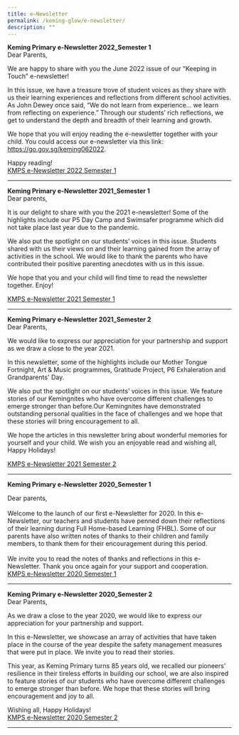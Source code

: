 ```yaml
---
title: e–Newsletter
permalink: /keming-glow/e-newsletter/
description: ""
---
```

<p><strong>Keming Primary e-Newsletter 2022_Semester 1</strong><br />Dear Parents,</p>
<p>We are happy to share with you the June 2022 issue of our &ldquo;Keeping in Touch&rdquo; e-newsletter!</p>
<p>In this issue, we have a treasure trove of student voices as they share with us their learning experiences and reflections from different school activities. As John Dewey once said, &ldquo;We do not learn from experience&hellip; we learn from reflecting on experience.&rdquo; Through our students&rsquo; rich reflections, we get to understand the depth and breadth of their learning and growth.</p>
<p>We hope that you will enjoy reading the e-newsletter together with your child. You could access our e-newsletter via this link: <a href="https://go.gov.sg/keming062022">https://go.gov.sg/keming062022</a>.</p>
<p>Happy reading!<br /><a href="/files/newsletter_kmps_sem%202_full.pdf" target="">KMPS e-Newsletter 2022 Semester 1</a></p>
<hr />
<p><strong>Keming Primary e-Newsletter 2021_Semester 1<br /></strong>Dear parents,</p>
<p>It is our delight to share with you the 2021 e-newsletter! Some of the highlights include our P5 Day Camp and Swimsafer programme which did not take place last year due to the pandemic.</p>
<p>We also put the spotlight on our students&rsquo; voices in this issue. Students shared with us their views on and their learning gained from the array of activities in the school. We would like to thank the parents who have contributed their positive parenting anecdotes with us in this issue.</p>
<p>We hope that you and your child will find time to read the newsletter together. Enjoy!</p>
<p><a href="/files/Semester%201%20newsletter%202021.pdf" target="">KMPS e-Newsletter 2021 Semester 1</a></p>
<hr />
<p><strong>Keming Primary e-Newsletter 2021_Semester 2<br /></strong>Dear Parents,</p>
<p>We would like to express our appreciation for your partnership and support as we draw a close to the year 2021.</p>
<p>In this newsletter, some of the highlights include our Mother Tongue Fortnight, Art &amp; Music programmes, Gratitude Project, P6 Exhaleration and Grandparents' Day.&nbsp;</p>
<p>We also put the spotlight on our students&rsquo; voices in this issue. We feature stories of our Kemingnites who have overcome different challenges to emerge stronger than before.Our Kemingnites have demonstrated outstanding personal qualities in the face of challenges and we hope that these stories will bring encouragement to all.</p>
<p>We hope the articles in this newsletter bring about wonderful memories for yourself and your child. We wish you an enjoyable read and wishing all, Happy Holidays!&nbsp;</p>
<p><a href="/files/2021%20Semester%202%20E-newsletter.pdf" target="">KMPS e-Newsletter 2021 Semester 2</a></p>
<hr />
<p><strong>Keming Primary e-Newsletter 2020_Semester 1</strong></p>
<p>Dear parents,<br /><br />Welcome to the launch of our first e-Newsletter for 2020. In this e-Newsletter, our teachers and students have penned down their reflections of their learning during Full Home-based Learning (FHBL). Some of our parents have also written notes of thanks to their children and family members, to thank them for their encouragement during this period.<br /><br />We invite you to read the notes of thanks and reflections in this e-Newsletter. Thank you once again for your support and cooperation.<br /><a href="/files/KMPS%20e-Newsletter%202020_Sem%201.pdf" target="_blank" rel="noopener">KMPS e-Newsletter 2020 Semester 1</a></p>
<hr />
<p><strong>Keming Primary e-Newsletter 2020_Semester 2<br /></strong>Dear Parents,</p>
<p>As we draw a close to the year 2020, we would like to express our appreciation for your partnership and support.</p>
<p>In this e-Newsletter, we showcase an array of activities that have taken place in the course of the year despite the safety management measures that were put in place. We invite you to read their stories.</p>
<p>This year, as Keming Primary turns 85 years old, we recalled our pioneers&rsquo; resilience in their tireless efforts in building our school, we are also inspired to feature stories of our students who have overcome different challenges to emerge stronger than before. We hope that these stories will bring encouragement and joy to all.</p>
<p>Wishing all, Happy Holidays!<br /><a href="/files/newsletter_kmps_sem%202_full.pdf" target="_blank" rel="noopener">KMPS e-Newsletter 2020 Semester 2</a></p>
<hr />